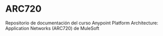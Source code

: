 # ARC720
Repositorio de documentación del curso Anypoint Platform Architecture: Application Networks (ARC720) de MuleSoft
